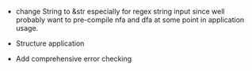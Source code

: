 - change String to &str especially for regex string input since well probably want to pre-compile nfa and dfa at some point in application usage.

- Structure application

- Add comprehensive error checking